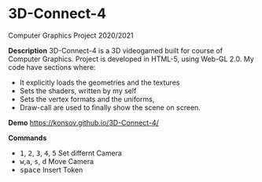 # 3D-Connect-4
Computer Graphics Project 2020/2021

**Description**
3D-Connect-4 is a 3D videogamed built for course of Computer Graphics. Project is developed in HTML-5, using Web-GL 2.0.
My code have sections where: 
- It explicitly loads the geometries and the textures
- Sets the shaders, written by my self
- Sets the vertex formats and the uniforms, 
- Draw-call are used to finally show the scene on screen.

**Demo**
https://konsov.github.io/3D-Connect-4/

**Commands**
- <kbd>1</kbd>, <kbd>2</kbd>, <kbd>3</kbd>, <kbd>4</kbd>, <kbd>5</kbd> Set differnt Camera
- <kbd>w</kbd>,<kbd>a</kbd>, <kbd>s</kbd>, <kbd>d</kbd> Move Camera
- <kbd>space</kbd> Insert Token
